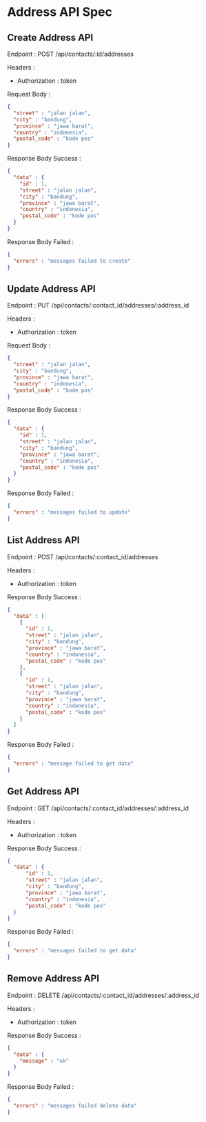 # Address API Spec

## Create Address API
Endpoint : POST /api/contacts/:id/addresses

Headers : 
- Authorization : token

Request Body : 
```json
{
  "street" : "jalan jalan",
  "city" : "bandung",
  "province" : "jawa barat",
  "country" : "indonesia",
  "postal_code" : "kode pos"
}
```

Response Body Success : 
```json
{
  "data" : {
    "id" : 1,
    "street" : "jalan jalan",
    "city" : "bandung",
    "province" : "jawa barat",
    "country" : "indonesia",
    "postal_code" : "kode pos"
  }
}
```
Response Body Failed : 
```json
{
  "errors" : "messages failed to create"
}
```
## Update Address API
Endpoint : PUT /api/contacts/:contact_id/addresses/:address_id

Headers : 
- Authorization : token

Request Body : 
```json
{
  "street" : "jalan jalan",
  "city" : "bandung",
  "province" : "jawa barat",
  "country" : "indonesia",
  "postal_code" : "kode pos"
}
```

Response Body Success : 
```json
{
  "data" : {
    "id" : 1,
    "street" : "jalan jalan",
    "city" : "bandung",
    "province" : "jawa barat",
    "country" : "indonesia",
    "postal_code" : "kode pos"
  }
}
```

Response Body Failed : 
```json
{
  "errors" : "messages failed to update"
}
```

## List Address API
Endpoint : POST /api/contacts/:contact_id/addresses

Headers : 
- Authorization : token

Response Body Success :
```json
{
  "data" : [
    {
      "id" : 1,
      "street" : "jalan jalan",
      "city" : "bandung",
      "province" : "jawa barat",
      "country" : "indonesia",
      "postal_code" : "kode pos"
    },
    {
      "id" : 1,
      "street" : "jalan jalan",
      "city" : "bandung",
      "province" : "jawa barat",
      "country" : "indonesia",
      "postal_code" : "kode pos"
    }
  ]
}
``` 

Response Body Failed : 
```json
{
  "errors" : "message failed to get data"
}
```

## Get Address API
Endpoint : GET /api/contacts/:contact_id/addresses/:address_id

Headers : 
- Authorization : token

Response Body Success : 
```json
{
  "data" : {
      "id" : 1,
      "street" : "jalan jalan",
      "city" : "bandung",
      "province" : "jawa barat",
      "country" : "indonesia",
      "postal_code" : "kode pos"
  }
}
```
Response Body Failed : 
```json
{
  "errors" : "messages failed to get data"
}
```
## Remove Address API
Endpoint : DELETE /api/contacts/:contact_id/addresses/:address_id

Headers : 
- Authorization : token

Response Body Success : 
```json
{
  "data" : {
    "message" : "ok"
  }
}
```

Response Body Failed : 
```json
{
  "errors" : "messages failed delete data"
}
```